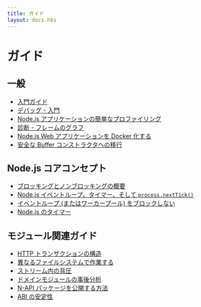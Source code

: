 ```yaml
---
title: ガイド
layout: docs.hbs
---
```


<!-- 
# Guides

## General

- [Getting Started Guide](getting-started-guide/)
- [Debugging - Getting Started](debugging-getting-started/)
- [Easy profiling for Node.js Applications](simple-profiling/)
- [Diagnostics - Flame Graphs](diagnostics-flamegraph/)
- [Dockerizing a Node.js web app](nodejs-docker-webapp/)
- [Migrating to safe Buffer constructors](buffer-constructor-deprecation/)

 -->
# ガイド

## 一般

- [入門ガイド](getting-started-guide/)
- [デバッグ - 入門](debugging-getting-started/)
- [Node.js アプリケーションの簡単なプロファイリング](simple-profiling/)
- [診断 - フレームのグラフ](diagnostics-flamegraph/)
- [Node.js Web アプリケーションを Docker 化する](nodejs-docker-webapp/)
- [安全な Buffer コンストラクタへの移行](buffer-constructor-deprecation/)

<!-- 
## Node.js core concepts

- [Overview of Blocking vs Non-Blocking](blocking-vs-non-blocking/)
- [The Node.js Event Loop, Timers, and `process.nextTick()`](event-loop-timers-and-nexttick/)
- [Don't Block the Event Loop (or the Worker Pool)](dont-block-the-event-loop/)
- [Timers in Node.js](timers-in-node/)

 -->
## Node.js コアコンセプト

- [ブロッキングとノンブロッキングの概要](blocking-vs-non-blocking/)
- [Node.js イベントループ、タイマー、そして `process.nextTick()`](event-loop-timers-and-nexttick/)
- [イベントループ (またはワーカープール) をブロックしない](dont-block-the-event-loop/)
- [Node.js のタイマー](timers-in-node/)

<!-- 
## Module-related guides

- [Anatomy of an HTTP Transaction](anatomy-of-an-http-transaction/)
- [Working with Different Filesystems](working-with-different-filesystems/)
- [Backpressuring in Streams](backpressuring-in-streams/)
- [Domain Module Postmortem](domain-postmortem/)
- [How to publish N-API package](publishing-napi-modules/)
- [ABI Stability](abi-stability/)

 -->
## モジュール関連ガイド

- [HTTP トランザクションの構造](anatomy-of-an-http-transaction/)
- [異なるファイルシステムで作業する](working-with-different-filesystems/)
- [ストリーム内の背圧](backpressuring-in-streams/)
- [ドメインモジュールの事後分析](domain-postmortem/)
- [N-API パッケージを公開する方法](publishing-napi-modules/)
- [ABI の安定性](abi-stability/)

